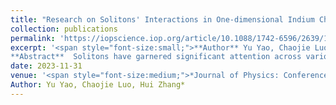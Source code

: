 ```yaml
---
title: "Research on Solitons' Interactions in One-dimensional Indium Chains on Si(111) Surfaces"
collection: publications
permalink: 'https://iopscience.iop.org/article/10.1088/1742-6596/2639/1/012051'
excerpt: '<span style="font-size:small;">**Author** Yu Yao, Chaojie Luo, Hui Zhang <br/>
**Abstract**  Solitons have garnered significant attention across various fields, yet a contentious debate persists regarding the precise structure of solitons on indium chains. Currently, multiple forms of solitons in one-dimensional atomic chains have been reported. STM provides an effective means to study the precise atomic structure of solitons, particularly their dynamics and interactions. However, limited research has been conducted on soliton interactions and soliton-chain interactions, despite their profound impact on relative soliton motions and the overall physical properties of the system. In this work, we characterized the structures of the soliton dimer and trimer, observed the displacements induced by the soliton entity, and statisticized the dynamic behaviors of soliton dimers over time evolution or temperature. To reveal the soliton mechanism, we further utilized STM to investigate the CDWs between two solitons when two monomers were encountered. Additionally, we achieved the manipulation of the monomer on the indium chain by the STM tip. Our work serves as an important approach to elucidate interactions in correlated electronic systems and advance the development of potential topological soliton computers.</span>'
date: 2023-11-31
venue: '<span style="font-size:medium;">*Journal of Physics: Conference Series*, **2639**, 012051 (2023)</span>'
Author: Yu Yao, Chaojie Luo, Hui Zhang*
---
```


